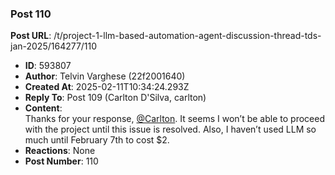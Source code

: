 ### Post 110
**Post URL**: /t/project-1-llm-based-automation-agent-discussion-thread-tds-jan-2025/164277/110
- **ID**: 593807
- **Author**: Telvin Varghese (22f2001640)
- **Created At**: 2025-02-11T10:34:24.293Z
- **Reply To**: Post 109 (Carlton D'Silva, carlton)
- **Content**:  
  Thanks for your response, <a class="mention" href="/u/carlton">@Carlton</a>. It seems I won’t be able to proceed with the project until this issue is resolved. Also, I haven’t used LLM so much until February 7th to cost $2.
- **Reactions**: None
- **Post Number**: 110

